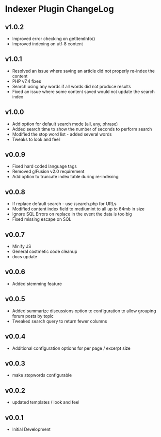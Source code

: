 # Indexer Plugin ChangeLog

## v1.0.2

  - Improved error checking on getItemInfo()
  - Improved indexing on utf-8 content
  
## v1.0.1
  - Resolved an issue where saving an article did not properly re-index the content
  - PHP v7.4 fixes
  - Search using any words if all words did not produce results
  - Fixed an issue where some content saved would not update the search index

## v1.0.0
  - Add option for default search mode (all, any, phrase)
  - Added search time to show the number of seconds to perform search
  - Modified the stop word list - added several words
  - Tweaks to look and feel

## v0.0.9
  - Fixed hard coded language tags
  - Removed glFusion v2.0 requirement
  - Add option to truncate index table during re-indexing

## v0.0.8
  - If replace default search - use /search.php for URLs
  - Modified content index field to mediumint to all up to 64mb in size
  - Ignore SQL Errors on replace in the event the data is too big
  - Fixed missing escape on SQL

## v0.0.7
  - Minify JS
  - General costmetic code cleanup
  - docs update

## v0.0.6
  - Added stemming feature

## v0.0.5
  - Added summarize discussions option to configuration to allow grouping forum posts by topic
  - Tweaked search query to return fewer columns

## v0.0.4
  - Additional configuration options for per page / excerpt size

## v0.0.3
  - make stopwords configurable

## v0.0.2
  - updated templates / look and feel

## v0.0.1
  - Initial Development